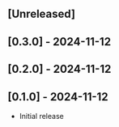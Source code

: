 ## [Unreleased]

## [0.3.0] - 2024-11-12

## [0.2.0] - 2024-11-12

## [0.1.0] - 2024-11-12

- Initial release
